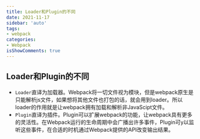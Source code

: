 ```yaml
---
title: Loader和Plugin的不同
date: 2021-11-17
sidebar: 'auto'
tags:
- webpack
categories:
- Webpack
isShowComments: true
---
```




## Loader和Plugin的不同

- `Loader`直译为加载器。Webpack将一切文件视为模块，但是webpack原生是只能解析js文件，如果想将其他文件也打包的话，就会用到loader。所以loader的作用就是让webpack拥有加载和解析非JavaScipt文件。
- `Plugin`直译为插件。Plugin可以扩展webpack的功能，让webpack具有更多的灵活性。在Webpack运行的生命周期中会广播出许多事件，Plugin可y以监听这些事件，在合适的时机通过Webpack提供的API改变输出结果。

